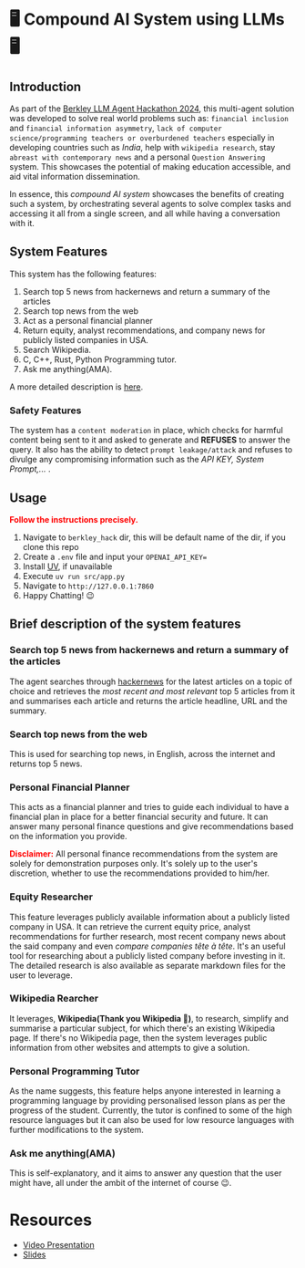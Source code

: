 # 🖥️ Compound AI System using LLMs 🖥️

## Introduction

As part of the [Berkley LLM Agent Hackathon 2024](https://rdi.berkeley.edu/llm-agents-hackathon/), this multi-agent solution was developed to solve real world problems such as: `financial inclusion` and `financial information asymmetry`, `lack of computer science/programming teachers or overburdened teachers` especially in developing countries such as *India*, help with `wikipedia research`, stay `abreast with contemporary news` and a personal `Question Answering` system.
This showcases the potential of making education accessible, and aid vital information dissemination.

In essence, this *compound AI system* showcases the benefits of creating such a system, by orchestrating several agents to solve complex tasks and accessing it all from a single screen, and all while having a conversation with it.

## System Features

This system has the following features:

1. Search top 5 news from hackernews and return a summary of the articles
2. Search top news from the web
3. Act as a personal financial planner
4. Return equity, analyst recommendations, and company news for publicly listed
companies in USA.
5. Search Wikipedia.
6. C, C++, Rust, Python Programming tutor.
7. Ask me anything(AMA).

A more detailed description is [here](#brief-description-of-the-system-features).

### Safety Features

The system has a `content moderation` in place, which checks for harmful content being sent to it and asked to generate and **REFUSES** to answer the query.
It also has the ability to detect `prompt leakage/attack` and refuses to divulge any compromising information such as the *API KEY, System Prompt,...* .

## Usage
<span style="color:red;">**Follow the instructions precisely.**</span>

1. Navigate to `berkley_hack` dir, this will be default name of the dir, if you clone this repo
2. Create a `.env` file and input your `OPENAI_API_KEY=`
3. Install [UV](https://docs.astral.sh/uv/getting-started/installation/), if unavailable
4. Execute `uv run src/app.py`
5. Navigate to `http://127.0.0.1:7860`
6. Happy Chatting! 😉

## Brief description of the system features

### Search top 5 news from hackernews and return a summary of the articles

The agent searches through [hackernews](https://thehackernews.com/) for the latest articles on a topic of choice and retrieves the *most recent and most relevant* top 5 articles from it and summarises each article and returns the article headline, URL and the summary.

### Search top news from the web

This is used for searching top news, in English, across the internet and returns top 5 news.

### Personal Financial Planner

This acts as a financial planner and tries to guide each individual to have a financial plan in place for a better financial security and future. It can answer many personal finance questions and give recommendations based on the information you provide.

<span style="color:red;">**Disclaimer:**</span>
All personal finance recommendations from the system are solely for demonstration purposes only. It's solely up to the user's discretion, whether to use the recommendations provided to him/her.

### Equity Researcher

This feature leverages publicly available information about a publicly listed company in USA. It can retrieve the current equity price, analyst recommendations for further research, most recent company news about the said company and even *compare companies tête à tête*. It's an useful tool for researching about a publicly listed company before investing in it.
The detailed research is also available as separate markdown files for the user to leverage.

### Wikipedia Rearcher

It leverages, **Wikipedia(Thank you Wikipedia 🙏)**, to research, simplify and summarise a particular subject, for which there's an existing Wikipedia page. If there's no Wikipedia page, then the system leverages public information from other websites and attempts to give a solution.

### Personal Programming Tutor

As the name suggests, this feature helps anyone interested in learning a programming language by providing personalised lesson plans as per the progress of the student. Currently, the tutor is confined to some of the high resource languages but it can also be used for low resource languages with further modifications to the system.

### Ask me anything(AMA)

This is self-explanatory, and it aims to answer any question that the user might have, all under the ambit of the internet of course 😉.

# Resources

- [Video Presentation](https://www.loom.com/share/9d721891941c49f095fd5fec8cb087bb?sid=35c80e74-b3fe-4877-9432-053a3abe081d)
- [Slides](https://docs.google.com/presentation/d/1jrONLX6S9hsc4My43XxR44jb0WzpISy5SM5OwJcB4y0/edit?usp=sharing)
